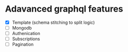 # Adavanced graphql features

- [x] Template (schema stitching to split logic)
- [ ] Mongodb
- [ ] Authenication
- [ ] Subscriptions
- [ ] Pagination

